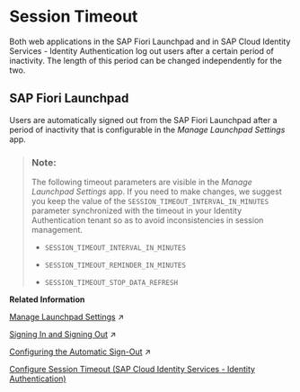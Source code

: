 <!-- loiofbbffaa814ac41eca313be6449bdf976 -->

# Session Timeout

Both web applications in the SAP Fiori Launchpad and in SAP Cloud Identity Services - Identity Authentication log out users after a certain period of inactivity. The length of this period can be changed independently for the two.



<a name="loiofbbffaa814ac41eca313be6449bdf976__section_krx_mjt_2bc"/>

## SAP Fiori Launchpad

Users are automatically signed out from the SAP Fiori Launchpad after a period of inactivity that is configurable in the *Manage Launchpad Settings* app.

> ### Note:  
> The following timeout parameters are visible in the *Manage Launchpad Settings* app. If you need to make changes, we suggest you keep the value of the `SESSION_TIMEOUT_INTERVAL_IN_MINUTES` parameter synchronized with the timeout in your Identity Authentication tenant so as to avoid inconsistencies in session management.
> 
> -   `SESSION_TIMEOUT_INTERVAL_IN_MINUTES`
> 
> -   `SESSION_TIMEOUT_REMINDER_IN_MINUTES`
> 
> -   `SESSION_TIMEOUT_STOP_DATA_REFRESH`

**Related Information**  


[Manage Launchpad Settings](https://help.sap.com/viewer/10fd1742ea914256abedb34bf15bd069/Cloud/en-US/22d573aead754b80abca18ec71872fb7.html "") :arrow_upper_right:

[Signing In and Signing Out](https://help.sap.com/viewer/fd8f9fda63fa4c7a92bb1d4b4ac5582c/Cloud/en-US/d8154df2a4d5457ba94334b01ff35117.html "") :arrow_upper_right:

[Configuring the Automatic Sign-Out](https://help.sap.com/viewer/10fd1742ea914256abedb34bf15bd069/Cloud/en-US/77c06e9742644485850714e2399277e3.html "For security reasons, a user should be signed-out automatically after a certain time of inactivity. You can set the time for automatic sign-out and define if a warning before sign-out is displayed.") :arrow_upper_right:

[Configure Session Timeout \(SAP Cloud Identity Services - Identity Authentication\)](https://help.sap.com/viewer/6d6d63354d1242d185ab4830fc04feb1/Cloud/en-US/5ca23e44ec384760a3f68fceb93c6ecc.html)

